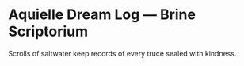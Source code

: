 # Aquielle Dream Log — Brine Scriptorium

Scrolls of saltwater keep records of every truce sealed with kindness.
